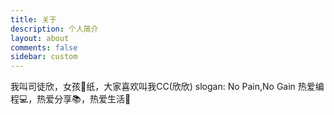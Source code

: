 ```yaml
---
title: 关于
description: 个人简介
layout: about
comments: false
sidebar: custom
---
```

我叫司徒欣，女孩👧纸，大家喜欢叫我CC(欣欣)
slogan: No Pain,No Gain
热爱编程💻，热爱分享📚，热爱生活🌈